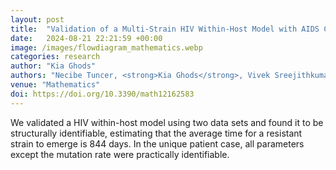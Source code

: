 ```yaml
---
layout: post
title:  "Validation of a Multi-Strain HIV Within-Host Model with AIDS Clinical Studies"
date:   2024-08-21 22:21:59 +00:00
image: /images/flowdiagram_mathematics.webp
categories: research
author: "Kia Ghods"
authors: "Necibe Tuncer, <strong>Kia Ghods</strong>, Vivek Sreejithkumar, Adin Garbowit, Mark Zagha, Maia Martcheva"
venue: "Mathematics"
doi: https://doi.org/10.3390/math12162583
---
```

We validated a HIV within-host model using two data sets and found it to be structurally identifiable, estimating that the average time for a resistant strain to emerge is 844 days. In the unique patient case, all parameters except the mutation rate were practically identifiable.